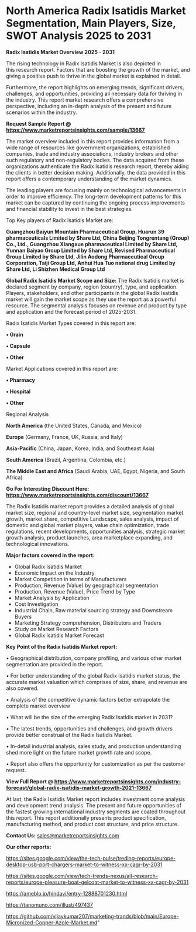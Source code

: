 # North America Radix Isatidis Market Segmentation, Main Players, Size, SWOT Analysis 2025 to 2031

<Strong> Radix Isatidis Market Overview 2025 - 2031</strong>

The rising technology in Radix Isatidis Market is also depicted in this research report. Factors that are boosting the growth of the market, and giving a positive push to thrive in the global market is explained in detail.

Furthermore, the report highlights on emerging trends, significant drivers, challenges, and opportunities, providing all necessary data for thriving in the industry. This report market research offers a comprehensive perspective, including an in-depth analysis of the present and future scenarios within the industry.

<strong>Request Sample Report @ <a href=https://www.marketreportsinsights.com/sample/13667>https://www.marketreportsinsights.com/sample/13667</a></strong>

The market overview included in this report provides information from a wide range of resources like government organizations, established companies, trade and industry associations, industry brokers and other such regulatory and non-regulatory bodies. The data acquired from these organizations authenticate the Radix Isatidis research report, thereby aiding the clients in better decision making. Additionally, the data provided in this report offers a contemporary understanding of the market dynamics.

The leading players are focusing mainly on technological advancements in order to improve efficiency. The long-term development patterns for this market can be captured by continuing the ongoing process improvements and financial stability to invest in the best strategies.

Top Key players of Radix Isatidis Market are:

<strong>Guangzhou Baiyun Mountain Pharmaceutical Group, Huarun 39 pharmaceuticals Limited by Share Ltd, China Beijing Tongrentang (Group) Co., Ltd., Guangzhou Xiangxue pharmaceutical Limited by Share Ltd, Yunnan Baiyao Group Limited by Share Ltd, Revised Pharmaceutical Group Limited by Share Ltd, Jilin Aodong Pharmaceutical Group Corporation, Taiji Group Ltd, Anhui Hua Tuo national drug Limited by Share Ltd, Li Shizhen Medical Group Ltd</strong>

<strong><b>Global Radix Isatidis Market Scope and Size:</b></strong>
The Radix Isatidis market is declared segment by company, region (country), type, and application. Players, stakeholders, and other participants in the global Radix Isatidis market will gain the market scope as they use the report as a powerful resource. The segmental analysis focuses on revenue and product by type and application and the forecast period of 2025-2031.

Radix Isatidis Market Types covered in this report are:

<strong>• Grain

• Capsule

• Other</strong>

Market Applications covered in this report are:

<strong>• Pharmacy

• Hospital

• Other</strong> 

Regional Analysis

<strong>North America</strong> (the United States, Canada, and Mexico)

<strong>Europe</strong> (Germany, France, UK, Russia, and Italy)

<strong>Asia-Pacific</strong> (China, Japan, Korea, India, and Southeast Asia)

<strong>South America</strong> (Brazil, Argentina, Colombia, etc.)

<strong>The Middle East and Africa</strong> (Saudi Arabia, UAE, Egypt, Nigeria, and South Africa)

<strong>Go For Interesting Discount Here: <a href=https://www.marketreportsinsights.com/discount/13667>https://www.marketreportsinsights.com/discount/13667</a></strong>

The Radix Isatidis market report provides a detailed analysis of global market size, regional and country-level market size, segmentation market growth, market share, competitive Landscape, sales analysis, impact of domestic and global market players, value chain optimization, trade regulations, recent developments, opportunities analysis, strategic market growth analysis, product launches, area marketplace expanding, and technological innovations.

<strong><b>Major factors covered in the report:</b></strong>
<ul>
  <li>Global Radix Isatidis Market </li>
  <li>Economic Impact on the Industry</li>
  <li>Market Competition in terms of Manufacturers</li>
  <li>Production, Revenue (Value) by geographical segmentation</li>
  <li>Production, Revenue (Value), Price Trend by Type</li>
  <li>Market Analysis by Application</li>
  <li>Cost Investigation</li>
  <li>Industrial Chain, Raw material sourcing strategy and Downstream Buyers</li>
  <li>Marketing Strategy comprehension, Distributors and Traders</li>
  <li>Study on Market Research Factors</li>
  <li>Global Radix Isatidis Market Forecast</li>
</ul>

<strong><b>Key Point of the Radix Isatidis Market report:</b></strong>

• Geographical distribution, company profiling, and various other market segmentation are provided in the report.

• For better understanding of the global Radix Isatidis market status, the accurate market valuation which comprises of size, share, and revenue are also covered.

• Analysis of the competitive dynamic factors better extrapolate the complete market overview

• What will be the size of the emerging Radix Isatidis market in 2031?

• The latest trends, opportunities and challenges, and growth drivers provide better construal of the Radix Isatidis Market.

• In-detail industrial analysis, sales study, and production understanding shed more light on the future market growth rate and scope.

• Report also offers the opportunity for customization as per the customer request.

<strong><b>View Full Report @ <a href=https://www.marketreportsinsights.com/industry-forecast/global-radix-isatidis-market-growth-2021-13667>https://www.marketreportsinsights.com/industry-forecast/global-radix-isatidis-market-growth-2021-13667</a></b></strong>


At last, the Radix Isatidis Market report includes investment come analysis and development trend analysis. The present and future opportunities of the fastest growing international industry segments are coated throughout this report. This report additionally presents product specification, manufacturing method, and product cost structure, and price structure.

<strong>Contact Us:</strong>
sales@marketreportsinsights.com

<strong>Our other reports:</strong>

<a href=https://sites.google.com/view/the-tech-pulse/treding-reports/europe-desktop-usb-port-chargers-market-to-witness-xx-cagr-by-2031>https://sites.google.com/view/the-tech-pulse/treding-reports/europe-desktop-usb-port-chargers-market-to-witness-xx-cagr-by-2031</a>

<a href=https://sites.google.com/view/tech-trends-nexus/all-research-reports/europe-pleasure-boat-gelcoat-market-to-witness-xx-cagr-by-2031>https://sites.google.com/view/tech-trends-nexus/all-research-reports/europe-pleasure-boat-gelcoat-market-to-witness-xx-cagr-by-2031</a>

<a href=https://ameblo.jp/hindavi/entry-12888701230.html>https://ameblo.jp/hindavi/entry-12888701230.html</a>

<a href=https://tanomuno.com/illust/497437>https://tanomuno.com/illust/497437</a>

<a href=https://github.com/vijaykumar207/marketing-trands/blob/main/Europe-Micronized-Copper-Azole-Market.md>https://github.com/vijaykumar207/marketing-trands/blob/main/Europe-Micronized-Copper-Azole-Market.md</a>"
